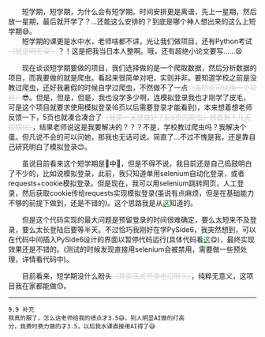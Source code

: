 &emsp;&emsp;短学期，短学期，为什么会有短学期。时间安排更是离谱，先上一星期，然后放一星期，最后就开学了？...还能这么安排的？到底是哪个神人想出来的这么上短学期😅。<br>
&emsp;&emsp;短学期的课更是水中水，老师啥都不讲，光让我们做项目，还有Python考试<a style="text-decoration: line-through;color: #d0d0d0;">（就是明天😭）</a>？！这是把我当日本人整啊。哦，还有超绝小论文要写......😫

&emsp;&emsp;现在谈谈短学期要做的项目，我们选择做的是一个爬取数据，然后分析数据的项目，而我要做的就是爬虫。看起来很简单对吧，实则并非。要知道学校之前是没教过爬虫，还好我暑假的时候自学过爬虫，不然做不了一点<a style="text-decoration: line-through;color: #d0d0d0;">（虽然说可以换一个项目）</a>😎。但是，但是，但是，我也没学多少啊，连模拟登录我也才刚学了皮毛，可是这个项目就要求使用模拟登录(6页以后需要登录才能看到)，本来想着想老师反馈一下，5页也就凑合凑合了<a style="text-decoration: line-through;color: #d0d0d0;">（我第一天就做好了前5页的爬虫，想着剩下几天摆摆烂）</a>，结果老师说这是我要解决的？？？不是，学校教过爬虫吗？我解决个蛋。但凡说不会的可以问她，那我也无话可说。简直了...不过不愧是我，还是靠自己研究明白了模拟登录😊。

&emsp;&emsp;虽说目前看来这个短学期是💩中💩，但是不得不说，我目前还是自己捣鼓明白了不少的，比如说模拟登录，此前，我只知道单用selenium自动化登录，或者requests+cookie模拟登录。但是现在，我可以用selenium跳转网页，人工登录，然后获取cookie传给requests实现模拟登录(虽说有点麻烦，但是在基础能力不够的前提下做到，还是不错的)。这个思路我是从<a style="color: #008000;" href='https://zhuanlan.zhihu.com/p/558559680' target='_blank'>这</a>知道的。

&emsp;&emsp;但是这个代码实现的最大问题是预留登录的时间很难确定，要么太短来不及登录，要么太长登陆后要等半天。不过恰巧我刚好在学PySide6，我突然想到，可以在代码中间插入PySide6设计的界面以暂停代码运行(具体代码看<a style="color: #008000;" href="https://github.com/Jwz-git/Crawler/blob/main/链家二手房数据爬虫/二手房数据爬取.py" target="_blank">这</a>😋)，最终实现效果还是不错的。(测试的时候发现直接用selenium会被禁用，需要做一些预处理，详情看代码中)。

&emsp;&emsp;目前看来，短学期没什么盼头<a style="text-decoration: line-through;color: #d0d0d0;">（其实正式开学也没盼头）</a>，纯粹无意义，这项目我在家都能做😓。

---
	9.9 补充
	我真的服了，怎么这老师给我的绩点才3.5😅，别人明显AI做的打高
	分，我费时费力做的才3.5，以后我水课直接用AI得了😅
